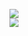 [![](https://img.shields.io/badge/Made%20With-Github%20Spray-lightgrey.svg?style=for-the-badge&logo=github)](https://github.com/Annihil/github-spray#3849)  
[![](https://i.imgur.com/2DrTn0Z.gif)](https://github.com/Annihil/github-spray)